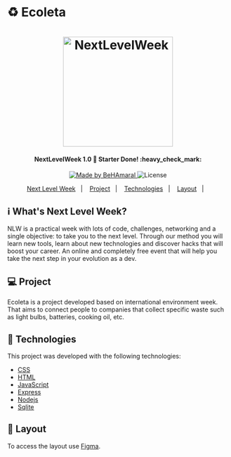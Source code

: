 # :recycle: Ecoleta
<h1 align="center">
    <img alt="NextLevelWeek" title="#NextLevelWeek" src="https://raw.githubusercontent.com/DanielObara/NLW-1.0/d7e57f5e53d563f28cefeb078786c6e522fde40a/.github/logo.svg" width="250px" />
</h1>

<h4 align="center"> 
	NextLevelWeek 1.0 🚀 Starter Done! :heavy_check_mark:
</h4>
<p align="center">	
	
  <a href="https://www.linkedin.com/in/bernardo-hudson-amaral-76b887195/">
    <img alt="Made by BeHAmaral" src="https://img.shields.io/badge/made%20by-BeHAmaral-brightgreen?color=%237519C1">
  </a>

  <img alt="License" src="https://img.shields.io/badge/license-MIT-brightgreen?color=%237519C1">
  </a>
</p>

<p align="center">
  <a href="#-nlw">Next Level Week</a>&nbsp;&nbsp;&nbsp;|&nbsp;&nbsp;&nbsp;
  <a href="#-project">Project</a>&nbsp;&nbsp;&nbsp;|&nbsp;&nbsp;&nbsp;
  <a href="#rocket-Technologies">Technologies</a>&nbsp;&nbsp;&nbsp;|&nbsp;&nbsp;&nbsp;
  <a href="#-layout">Layout</a>&nbsp;&nbsp;&nbsp;|&nbsp;&nbsp;&nbsp;
</p>

## :information_source: What's Next Level Week?

NLW is a practical week with lots of code, challenges, networking and a single objective: to take you to the next level.
Through our method you will learn new tools, learn about new technologies and discover hacks that will boost your career.
An online and completely free event that will help you take the next step in your evolution as a dev.


## 💻 Project

Ecoleta is a project developed based on international environment week. 
That aims to connect people to companies that collect specific waste such as light bulbs, batteries, cooking oil, etc.

## :rocket: Technologies

This project was developed with the following technologies:

- [CSS](https://developer.mozilla.org/pt-BR/docs/Web/CSS)
- [HTML](https://developer.mozilla.org/pt-BR/docs/Web/HTML)
- [JavaScript](https://www.javascript.com/)
- [Express](https://expressjs.com/pt-br/)
- [Nodejs](https://nodejs.org/en/)
- [Sqlite](https://www.sqlite.org/index.html)

## :art: Layout

To access the layout use [Figma](https://www.figma.com/file/1SxgOMojOB2zYT0Mdk28lB/).

